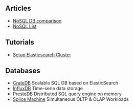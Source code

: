 ## Articles
*   [NoSQL DB comparison](https://kkovacs.eu/cassandra-vs-mongodb-vs-couchdb-vs-redis)
*   [NoSQL List](http://nosql-database.org/)

## Tutorials
*   [Setup Elasticsearch Cluster](https://www.digitalocean.com/community/tutorials/how-to-set-up-a-production-elasticsearch-cluster-on-ubuntu-14-04)

## Databases
*   [CrateDB](https://crate.io/overview/) Scalable SQL DB based on ElasticSearch
*   [InfluxDB](https://www.influxdata.com/time-series-platform/influxdb/) Time-serie data storage
*   [PrestoDB](https://prestodb.io/) Distributed SQL query engine on memory
*   [Splice Machine](http://www.splicemachine.com/product/features/) Simultaneous OLTP & OLAP Workloads
